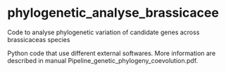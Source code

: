# phylogenetic_analyse_brassicacee
Code to analyse phylogenetic variation of candidate genes across brassicaceas species

Python code that use different external softwares. 
More information are described in manual Pipeline_genetic_phylogeny_coevolution.pdf.
